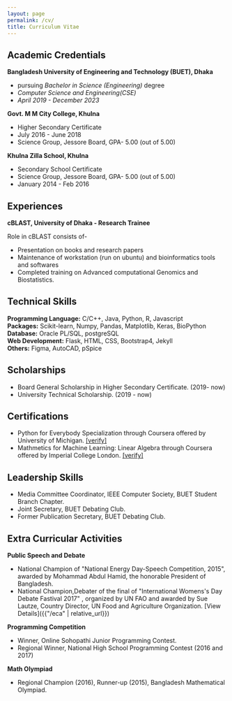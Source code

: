 ```yaml
---
layout: page
permalink: /cv/
title: Curriculum Vitae
---
```


## Academic Credentials

**Bangladesh University of Engineering and Technology (BUET), Dhaka** 
- pursuing *Bachelor in Science (Engineering)* degree 
- *Computer Science and Engineering(CSE)*
- *April 2019 - December 2023*

**Govt. M M City College, Khulna** 
- Higher Secondary Certificate
- July 2016 - June 2018
- Science Group, Jessore Board, GPA- 5.00 (out of 5.00)


**Khulna Zilla School, Khulna**
- Secondary School Certificate
- Science Group, Jessore Board, GPA- 5.00 (out of 5.00)
- January 2014 - Feb 2016

## Experiences

**cBLAST, University of Dhaka  - Research Trainee**

Role in cBLAST consists of-
  - Presentation on books and research papers
  - Maintenance of workstation (run on ubuntu) and bioinformatics tools and softwares
  - Completed training on Advanced computational Genomics and Biostatistics. 


## Technical Skills

**Programming Language:**  C/C++, Java, Python, R, Javascript \
**Packages:** 			Scikit-learn, Numpy, Pandas, Matplotlib, Keras, BioPython \
**Database:** 			Oracle PL/SQL, postgreSQL \
**Web Development:** 		Flask, HTML, CSS, Bootstrap4, Jekyll \
**Others:**  			Figma, AutoCAD, pSpice


## Scholarships

- Board General Scholarship in Higher Secondary Certificate. (2019- now)
- University Technical Scholarship. (2019 - now)

## Certifications 
- Python for Everybody Specialization through Coursera offered by University of Michigan. [[verify]](https://coursera.org/share/0f6d8d056dafb6e4d441d1a174b1d3b8) 
- Mathmetics for Machine Learning: Linear Algebra through Coursera offered by Imperial College London.  [[verify]](https://coursera.org/share/eeac85eab14a3f80aa1e8c53fe66abb3) 

## Leadership Skills
- Media Committee Coordinator, IEEE Computer Society, BUET Student Branch Chapter. 
- Joint Secretary, BUET Debating Club.
- Former Publication Secretary, BUET Debating Club.  

## Extra Curricular Activities
**Public Speech and Debate**
- National Champion of "National Energy Day-Speech Competition, 2015", awarded by Mohammad Abdul Hamid, the honorable President of Bangladesh.
- National Champion,Debater of the final of "International Womens's Day Debate Fastival 2017" , organized by UN FAO and awarded by Sue Lautze, Country Director, UN Food and Agriculture Organization.
[View Details]({{"/eca" | relative_url}}) 

**Programming Competition**
- Winner, Online Sohopathi Junior Programming Contest.
- Regional Winner, National High School Programming Contest (2016 and 2017) 

**Math Olympiad**
- Regional Champion (2016), Runner-up (2015), Bangladesh Mathematical Olympiad.
  

   